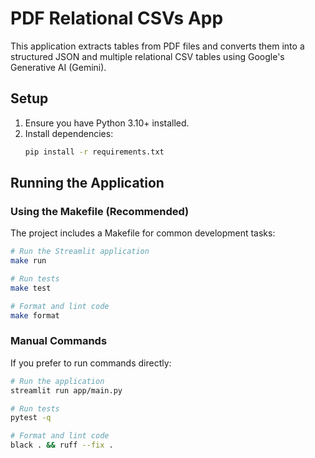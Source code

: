 # PDF Relational CSVs App

This application extracts tables from PDF files and converts them into a structured JSON and multiple relational CSV tables using Google's Generative AI (Gemini).

## Setup

1. Ensure you have Python 3.10+ installed.
2. Install dependencies:  
   ```bash
   pip install -r requirements.txt
   ```

## Running the Application

### Using the Makefile (Recommended)

The project includes a Makefile for common development tasks:

```bash
# Run the Streamlit application
make run

# Run tests
make test

# Format and lint code
make format
```

### Manual Commands

If you prefer to run commands directly:

```bash
# Run the application
streamlit run app/main.py

# Run tests
pytest -q

# Format and lint code
black . && ruff --fix .
```